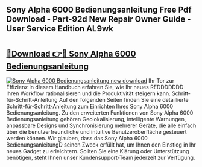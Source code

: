 ## Sony Alpha 6000 Bedienungsanleitung Free Pdf Download - Part-92d New Repair Owner Guide - User Service Edition AL9wk

# <h2><a href="http://df0yyqw.blite.top/?on=Sony+Alpha+6000+Bedienungsanleitung">🔗Download 👉🔴 Sony Alpha 6000 Bedienungsanleitung</a></h2>

[![Sony Alpha 6000 Bedienungsanleitung new download](https://i.imgur.com/lujVjoI.png)](http://df0yyqw.blite.top/?on=Sony+Alpha+6000+Bedienungsanleitung)
Ihr Tor zur Effizienz In diesem Handbuch erfahren Sie, wie Ihr neues REDDDDDDD Ihren Workflow rationalisieren und die Produktivität steigern kann. Schritt-für-Schritt-Anleitung Auf den folgenden Seiten finden Sie eine detaillierte Schritt-für-Schritt-Anleitung zum Einrichten Ihres Sony Alpha 6000 Bedienungsanleitung. Zu den erweiterten Funktionen von Sony Alpha 6000 Bedienungsanleitung gehören Geolokalisierung, intelligente Warnungen, anpassbare Designs und Synchronisierung mehrerer Geräte, die alle einfach über die benutzerfreundliche und intuitive Benutzeroberfläche gesteuert werden können. Wir glauben, dass das Sony Alpha 6000 BedienungsanleitungD seinen Zweck erfüllt hat, um Ihnen den Einstieg in Ihr neues Gadget zu erleichtern. Sollten Sie eine Klärung oder Unterstützung benötigen, steht Ihnen unser Kundensupport-Team jederzeit zur Verfügung.
